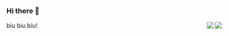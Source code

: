 ### Hi there 👋

<a href="https://github.com/sudong0701/sudong0701">
  <img align="right" src="https://github-readme-stats.vercel.app/api?username=sudong0701&show_icons=true&text_color=24292e&bg_color=ffffff&hide_title=true">
</a>
<a href="https://github.com/sudong0701/sudong0701">
  <img align="right" src="https://github-readme-stats.vercel.app/api/top-langs/?username=sudong0701&layout=compact">
</a>


biu biu biu!
